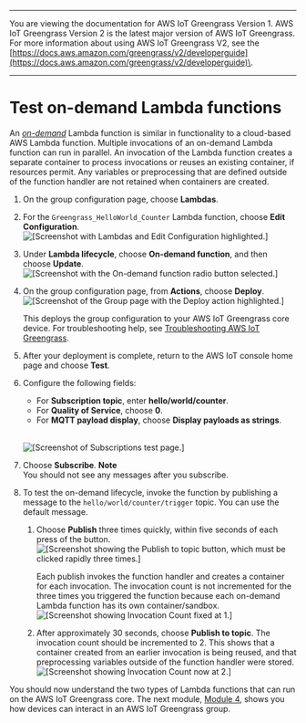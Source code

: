 --------

You are viewing the documentation for AWS IoT Greengrass Version 1\. AWS IoT Greengrass Version 2 is the latest major version of AWS IoT Greengrass\. For more information about using AWS IoT Greengrass V2, see the [https://docs.aws.amazon.com/greengrass/v2/developerguide](https://docs.aws.amazon.com/greengrass/v2/developerguide)\.

--------

# Test on\-demand Lambda functions<a name="on-demand"></a>

An *[on\-demand](lambda-functions.md#lambda-lifecycle)* Lambda function is similar in functionality to a cloud\-based AWS Lambda function\. Multiple invocations of an on\-demand Lambda function can run in parallel\. An invocation of the Lambda function creates a separate container to process invocations or reuses an existing container, if resources permit\. Any variables or preprocessing that are defined outside of the function handler are not retained when containers are created\.

1. On the group configuration page, choose **Lambdas**\.

1. For the `Greengrass_HelloWorld_Counter` Lambda function, choose **Edit Configuration**\.   
![\[Screenshot with Lambdas and Edit Configuration highlighted.\]](http://docs.aws.amazon.com/greengrass/v1/developerguide/images/gg-get-started-050.png)

1. Under **Lambda lifecycle**, choose **On\-demand function**, and then choose **Update**\.  
![\[Screenshot with the On-demand function radio button selected.\]](http://docs.aws.amazon.com/greengrass/v1/developerguide/images/gg-get-started-060.png)

1. <a name="console-actions-deploy"></a>On the group configuration page, from **Actions**, choose **Deploy**\.  
![\[Screenshot of the Group page with the Deploy action highlighted.\]](http://docs.aws.amazon.com/greengrass/v1/developerguide/images/gg-get-started-040.png)

   This deploys the group configuration to your AWS IoT Greengrass core device\. For troubleshooting help, see [Troubleshooting AWS IoT Greengrass](gg-troubleshooting.md)\.

1. <a name="console-test-after-deploy"></a>After your deployment is complete, return to the AWS IoT console home page and choose **Test**\.

1. Configure the following fields:
   + For **Subscription topic**, enter **hello/world/counter**\.
   + For **Quality of Service**, choose **0**\.
   + For **MQTT payload display**, choose **Display payloads as strings**\.

      
![\[Screenshot of Subscriptions test page.\]](http://docs.aws.amazon.com/greengrass/v1/developerguide/images/gg-get-started-056.png)

1. Choose **Subscribe**\.
**Note**  
You should not see any messages after you subscribe\.

1. To test the on\-demand lifecycle, invoke the function by publishing a message to the `hello/world/counter/trigger` topic\. You can use the default message\.

   1. Choose **Publish** three times quickly, within five seconds of each press of the button\.  
![\[Screenshot showing the Publish to topic button, which must be clicked rapidly three times.\]](http://docs.aws.amazon.com/greengrass/v1/developerguide/images/gg-get-started-063.png)

      Each publish invokes the function handler and creates a container for each invocation\. The invocation count is not incremented for the three times you triggered the function because each on\-demand Lambda function has its own container/sandbox\.  
![\[Screenshot showing Invocation Count fixed at 1.\]](http://docs.aws.amazon.com/greengrass/v1/developerguide/images/gg-get-started-064.png)

   1. After approximately 30 seconds, choose **Publish to topic**\. The invocation count should be incremented to 2\. This shows that a container created from an earlier invocation is being reused, and that preprocessing variables outside of the function handler were stored\.  
![\[Screenshot showing Invocation Count now at 2.\]](http://docs.aws.amazon.com/greengrass/v1/developerguide/images/gg-get-started-065.png)

You should now understand the two types of Lambda functions that can run on the AWS IoT Greengrass core\. The next module, [Module 4](module4.md), shows you how devices can interact in an AWS IoT Greengrass group\.